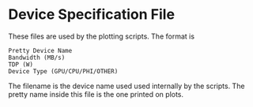 # Device Specification File
These files are used by the plotting scripts. The format is 
```
Pretty Device Name
Bandwidth (MB/s)
TDP (W)
Device Type (GPU/CPU/PHI/OTHER)
```

The filename is the device name used used internally by the scripts. The pretty name inside this file is the one printed on plots. 
